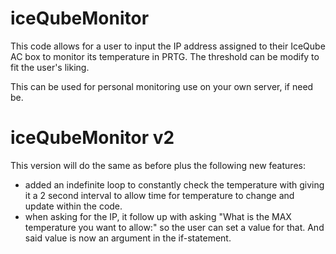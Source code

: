 # iceQubeMonitor
This code allows for a user to input the IP address assigned to their IceQube AC box to monitor its temperature in PRTG. The threshold can be modify to fit the user's liking.


This can be used for personal monitoring use on your own server, if need be.


# iceQubeMonitor v2
This version will do the same as before plus the following new features:

* added an indefinite loop to constantly check the temperature with giving it a 2 second interval to allow time for temperature to change and update within the code.
* when asking for the IP, it follow up with asking "What is the MAX temperature you want to allow:" so the user can set a value for that. And said value is now an argument in the if-statement.
